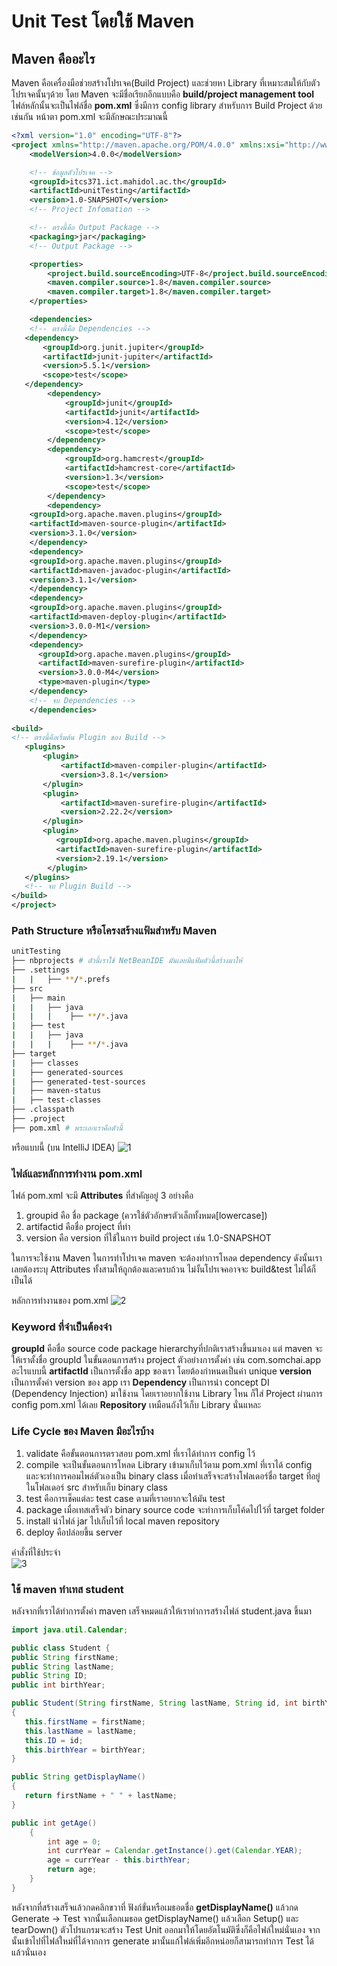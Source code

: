 # Unit Test โดยใช้ Maven

## Maven คืออะไร

Maven คือเครื่องมือช่วยสร้างโปรเจค(Build Project) และช่วยหา Library ที่เหมาะสมให้กับตัวโปรเจคนั้นๆด้วย โดย Maven จะมีชื่อเรียกอีกแบบคือ **build/project management tool** ไฟล์หลักนั้นจะเป็นไฟล์ชื่อ **pom.xml** ซึ่งมีการ config library สำหรับการ Build Project ด้วยเช่นกัน หน้าตา pom.xml จะมีลักษณะประมาณนี้

```xml
<?xml version="1.0" encoding="UTF-8"?>
<project xmlns="http://maven.apache.org/POM/4.0.0" xmlns:xsi="http://www.w3.org/2001/XMLSchema-instance" xsi:schemaLocation="http://maven.apache.org/POM/4.0.0 http://maven.apache.org/xsd/maven-4.0.0.xsd">
    <modelVersion>4.0.0</modelVersion>

    <!-- ข้อมูลตัวโปรเจค -->
    <groupId>itcs371.ict.mahidol.ac.th</groupId>
    <artifactId>unitTesting</artifactId>
    <version>1.0-SNAPSHOT</version>
    <!-- Project Infomation -->

    <!-- ตรงนี้คือ Output Package -->
    <packaging>jar</packaging> 
    <!-- Output Package -->

    <properties>
        <project.build.sourceEncoding>UTF-8</project.build.sourceEncoding>
        <maven.compiler.source>1.8</maven.compiler.source>
        <maven.compiler.target>1.8</maven.compiler.target>
    </properties>

    <dependencies>
    <!-- ตรงนี้คือ Dependencies -->
   <dependency>
       <groupId>org.junit.jupiter</groupId>
       <artifactId>junit-jupiter</artifactId>
       <version>5.5.1</version>
       <scope>test</scope>
   </dependency>
        <dependency>
            <groupId>junit</groupId>
            <artifactId>junit</artifactId>
            <version>4.12</version>
            <scope>test</scope>
        </dependency>
        <dependency>
            <groupId>org.hamcrest</groupId>
            <artifactId>hamcrest-core</artifactId>
            <version>1.3</version>
            <scope>test</scope>
        </dependency>
        <dependency>
    <groupId>org.apache.maven.plugins</groupId>
    <artifactId>maven-source-plugin</artifactId>
    <version>3.1.0</version>
    </dependency>
    <dependency>
    <groupId>org.apache.maven.plugins</groupId>
    <artifactId>maven-javadoc-plugin</artifactId>
    <version>3.1.1</version>
    </dependency>
    <dependency>
    <groupId>org.apache.maven.plugins</groupId>
    <artifactId>maven-deploy-plugin</artifactId>
    <version>3.0.0-M1</version>
    </dependency>
    <dependency>
      <groupId>org.apache.maven.plugins</groupId>
      <artifactId>maven-surefire-plugin</artifactId>
      <version>3.0.0-M4</version>
      <type>maven-plugin</type>
    </dependency>
    <!-- จบ Dependencies -->
    </dependencies>
    
<build> 
<!-- ตรงนี้คือเริ่มต้น Plugin ของ Build -->
   <plugins>
       <plugin>
           <artifactId>maven-compiler-plugin</artifactId>
           <version>3.8.1</version>
       </plugin>
       <plugin>
           <artifactId>maven-surefire-plugin</artifactId>
           <version>2.22.2</version>
       </plugin>
       <plugin>
          <groupId>org.apache.maven.plugins</groupId>
          <artifactId>maven-surefire-plugin</artifactId>
          <version>2.19.1</version>
        </plugin>
   </plugins>
   <!-- จบ Plugin Build -->
</build>
</project>
```

### Path Structure หรือโครงสร้างแฟ้มสำหรับ Maven

```bash
unitTesting
├── nbprojects # ตัวนี้เราใช้ NetBeanIDE มันเลยมีแฟ้มตัวนี้สร้างมาให้
├── .settings
|   |   ├── **/*.prefs
├── src
|   ├── main
|   |   ├── java
|   |   |    ├── **/*.java 
|   ├── test
|   |   ├── java
|   |   |    ├── **/*.java
├── target
|   ├── classes
|   ├── generated-sources
|   ├── generated-test-sources
|   ├── maven-status
|   ├── test-classes
├── .classpath
├── .project
├── pom.xml # พระเอกเราคือตัวนี้
```

หรือแบบนี้ (บน IntelliJ IDEA)
![1](https://3.bp.blogspot.com/-XjFEBOMzJxo/Wr99Ts2_d2I/AAAAAAAAWJw/AgE_USIGjwgGRhtMjYZwBLn3sf7-gUB_ACK4BGAYYCw/s400/Screen%2BShot%2B2561-03-31%2Bat%2B19.20.22.png)

### ไฟล์และหลักการทำงาน pom.xml

ไฟล์ pom.xml จะมี **Attributes** ที่สำคัญอยู๋ 3 อย่างคือ 
1.  groupid คือ ชื่อ package (ควรใช้ตัวอักษรตัวเล็กทั้งหมด[lowercase])
2.  artifactid คือชื่อ project ที่ทำ
3.  version คือ version ที่ใช้ในการ build project เช่น 1.0-SNAPSHOT

ในการจะใช้งาน Maven ในการทำโปรเจค maven จะต้องทำการโหลด dependency ดังนั้นเราเลยต้องระบุ Attributes ทั้งสามให้ถูกต้องและครบถ้วน ไม่งั้นโปรเจคอาจจะ build&test ไม่ได้ก็เป็นได้

หลักการทำงานของ pom.xml
![2](https://miro.medium.com/max/700/1*E5K0nC9PsZo7mqO11zLSDQ.gif)

### Keyword ที่จำเป็นต้องจำ

 **groupId** คือชื่อ source code package hierarchyที่ปกติเราสร้างขึ้นมาเอง แต่ maven จะให้เราตั้งชื่อ groupId ในขั้นตอนการสร้าง project ตัวอย่างการตั้งค่า เช่น com.somchai.app อะไรแบบนี้
 **artifactId**  เป็นการตั้งชื่อ app ของเรา โดยต้องกำหนดเป็นค่า unique
 **version** เป็นการตั้งค่า version ของ app เรา
 **Dependency** เป็นการนำ concept DI (Dependency Injection) มาใช้งาน โดยเราอยากใช้งาน Library ไหน ก็ใส่ Project ผ่านการ config pom.xml ได้เลย
 **Repository** เหมือนถังไว้เก็บ Library นั่นแหละ

 ### Life Cycle ของ Maven มีอะไรบ้าง

1.  validate คือขั้นตอนการตรวสอบ pom.xml ที่เราได้ทำการ config ไว้
2.  compile จะเป็นขั้นตอนการโหลด Library เข้ามาเก็บไว้ตาม pom.xml ที่เราได้ config และจะทำการคอมไพล์ตัวเองเป็น binary class เมื่อทำเสร็จจะสร้างโฟลเดอร์ชื่อ target ที่อยู่ในโฟลเดอร์ src สำหรับเก็บ binary class
3.  test คือการเช็คแต่ละ test case ตามที่เราอยากจะให้มัน test 
4.  package เมื่อเทสเสร็จตัว binary source code จะทำการเก็บโค้ดไปไว้ที่ target folder 
5.  install นำไฟล์ jar ไปเก็บไว้ที่ local maven repository
6.  deploy คือปล่อยขึ้น server

คำสั่งที่ใช้ประจำ<br>
![3](https://miro.medium.com/max/875/1*_j_tZ7LfAe3mcSZKN_5_WQ.gif)

### ใช้ maven ทำเทส student 

หลังจากที่เราได้ทำการตั้งค่า maven เสร็จหมดแล้วให้เราทำการสร้างไฟล์ student.java ขึ้นมา

```java
import java.util.Calendar;

public class Student {
public String firstName;
public String lastName;
public String ID;
public int birthYear;

public Student(String firstName, String lastName, String id, int birthYear) 
{
   this.firstName = firstName;
   this.lastName = lastName;
   this.ID = id;
   this.birthYear = birthYear;
}

public String getDisplayName() 
{
   return firstName + " " + lastName;
}

public int getAge()
    {
        int age = 0;
        int currYear = Calendar.getInstance().get(Calendar.YEAR);
        age = currYear - this.birthYear;
        return age;
    }
}

```

หลังจากที่สร้างเสร็จแล้วกดคลิกขวาที่ ฟังก์ขั่นหรือเมธอดชื่อ **getDisplayName()** แล้วกด Generate -> Test จากนั้นเลือกเมธอด getDisplayName() แล้วเลือก Setup() และ tearDown() ตัวโปรแกรมจะสร้าง Test Unit ออกมาให้โดยอัตโนมัติซึ่งก็คือไฟล์ใหม่นั่นเอง จากนั้นเข้าไปที่ไฟล์ใหม่ที่ได้จากการ generate มานั้นแก้ไฟล์เพิ่มอีกหน่อยก็สามารถทำการ Test ได้แล้วนั่นเอง
